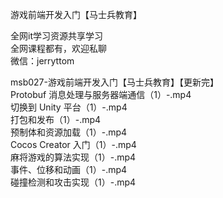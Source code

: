 游戏前端开发入门【马士兵教育】

全网it学习资源共享学习<br>全网课程都有，欢迎私聊<br>微信：jerryttom<br>

msb027-游戏前端开发入门【马士兵教育】【更新完】<br> Protobuf 消息处理与服务器端通信（1）-.mp4<br> 切换到 Unity 平台（1）-.mp4<br> 打包和发布（1）-.mp4<br> 预制体和资源加载（1）-.mp4<br> Cocos Creator 入门（1）-.mp4<br> 麻将游戏的算法实现（1）-.mp4<br> 事件、位移和动画（1）-.mp4<br> 碰撞检测和攻击实现（1）-.mp4